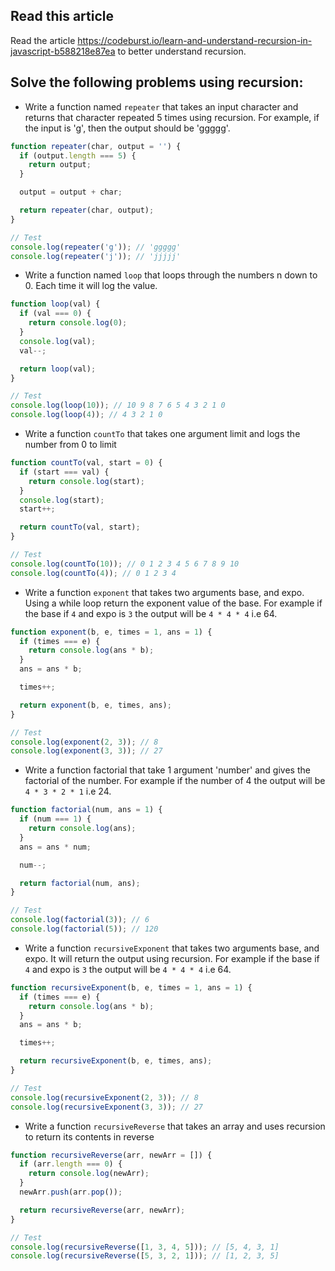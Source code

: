 ## Read this article

Read the article https://codeburst.io/learn-and-understand-recursion-in-javascript-b588218e87ea to better understand recursion.

## Solve the following problems using recursion:

- Write a function named `repeater` that takes an input character and returns that character repeated 5 times using recursion. For example, if the input is 'g', then the output should be 'ggggg'.

```js
function repeater(char, output = '') {
  if (output.length === 5) {
    return output;
  }

  output = output + char;

  return repeater(char, output);
}

// Test
console.log(repeater('g')); // 'ggggg'
console.log(repeater('j')); // 'jjjjj'
```

- Write a function named `loop` that loops through the numbers n down to 0. Each time it will log the value.

```js
function loop(val) {
  if (val === 0) {
    return console.log(0);
  }
  console.log(val);
  val--;

  return loop(val);
}

// Test
console.log(loop(10)); // 10 9 8 7 6 5 4 3 2 1 0
console.log(loop(4)); // 4 3 2 1 0
```

- Write a function `countTo` that takes one argument limit and logs the number from 0 to limit

```js
function countTo(val, start = 0) {
  if (start === val) {
    return console.log(start);
  }
  console.log(start);
  start++;

  return countTo(val, start);
}

// Test
console.log(countTo(10)); // 0 1 2 3 4 5 6 7 8 9 10
console.log(countTo(4)); // 0 1 2 3 4
```

- Write a function `exponent` that takes two arguments base, and expo. Using a while loop return the exponent value of the base. For example if the base if `4` and expo is `3` the output will be `4 * 4 * 4` i.e 64.

```js
function exponent(b, e, times = 1, ans = 1) {
  if (times === e) {
    return console.log(ans * b);
  }
  ans = ans * b;

  times++;

  return exponent(b, e, times, ans);
}

// Test
console.log(exponent(2, 3)); // 8
console.log(exponent(3, 3)); // 27
```

- Write a function factorial that take 1 argument 'number' and gives the factorial of the number. For example if the number of 4 the output will be `4 * 3 * 2 * 1` i.e 24.

```js
function factorial(num, ans = 1) {
  if (num === 1) {
    return console.log(ans);
  }
  ans = ans * num;

  num--;

  return factorial(num, ans);
}

// Test
console.log(factorial(3)); // 6
console.log(factorial(5)); // 120
```

- Write a function `recursiveExponent` that takes two arguments base, and expo. It will return the output using recursion. For example if the base if `4` and expo is `3` the output will be `4 * 4 * 4` i.e 64.

```js
function recursiveExponent(b, e, times = 1, ans = 1) {
  if (times === e) {
    return console.log(ans * b);
  }
  ans = ans * b;

  times++;

  return recursiveExponent(b, e, times, ans);
}

// Test
console.log(recursiveExponent(2, 3)); // 8
console.log(recursiveExponent(3, 3)); // 27
```

- Write a function `recursiveReverse` that takes an array and uses recursion to return its contents in reverse

```js
function recursiveReverse(arr, newArr = []) {
  if (arr.length === 0) {
    return console.log(newArr);
  }
  newArr.push(arr.pop());

  return recursiveReverse(arr, newArr);
}

// Test
console.log(recursiveReverse([1, 3, 4, 5])); // [5, 4, 3, 1]
console.log(recursiveReverse([5, 3, 2, 1])); // [1, 2, 3, 5]
```
